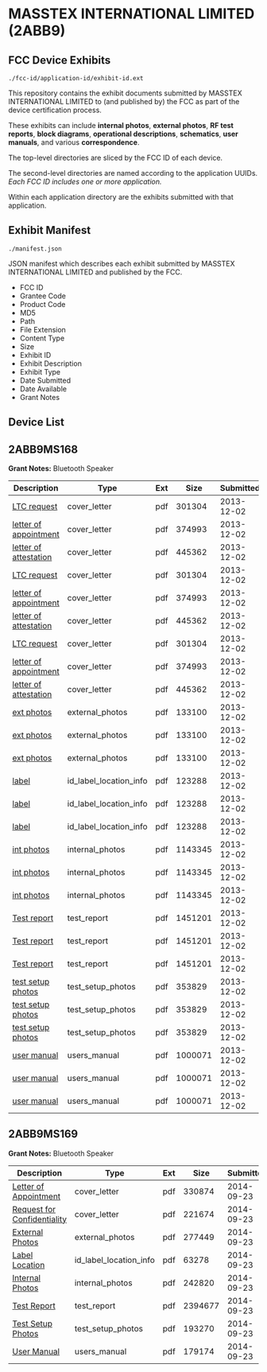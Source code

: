 # MASSTEX INTERNATIONAL LIMITED (2ABB9)
## FCC Device Exhibits

```
./fcc-id/application-id/exhibit-id.ext
```

This repository contains the exhibit documents submitted by MASSTEX INTERNATIONAL LIMITED to (and published by) the FCC as part of the device certification process.

These exhibits can include **internal photos**, **external photos**, **RF test reports**, **block diagrams**, **operational descriptions**, **schematics**, **user manuals**, and various **correspondence**.

The top-level directories are sliced by the FCC ID of each device.

The second-level directories are named according to the application UUIDs. *Each FCC ID includes one or more application.*

Within each application directory are the exhibits submitted with that application. 

## Exhibit Manifest

```
./manifest.json
```

JSON manifest which describes each exhibit submitted by MASSTEX INTERNATIONAL LIMITED and published by the FCC.

- FCC ID
- Grantee Code
- Product Code
- MD5
- Path
- File Extension
- Content Type
- Size
- Exhibit ID
- Exhibit Description
- Exhibit Type
- Date Submitted
- Date Available
- Grant Notes

## Device List
## 2ABB9MS168
**Grant Notes:** Bluetooth Speaker

| Description | Type | Ext | Size | Submitted | Available |
| ----------- | ---- | --- | ---- | --------- | --------- |
| [LTC request](2ABB9MS168/2eb03e1f9c27ef179e2978828179e3fa/2131269.pdf) | cover_letter | pdf | 301304 | 2013-12-02 | 2013-12-02 |
| [letter of appointment](2ABB9MS168/2eb03e1f9c27ef179e2978828179e3fa/2131274.pdf) | cover_letter | pdf | 374993 | 2013-12-02 | 2013-12-02 |
| [letter of attestation](2ABB9MS168/2eb03e1f9c27ef179e2978828179e3fa/2131275.pdf) | cover_letter | pdf | 445362 | 2013-12-02 | 2013-12-02 |
| [LTC request](2ABB9MS168/2eb03e1f9c27ef179e2978828179e3fa/2131269.pdf) | cover_letter | pdf | 301304 | 2013-12-02 | 2013-12-02 |
| [letter of appointment](2ABB9MS168/2eb03e1f9c27ef179e2978828179e3fa/2131274.pdf) | cover_letter | pdf | 374993 | 2013-12-02 | 2013-12-02 |
| [letter of attestation](2ABB9MS168/2eb03e1f9c27ef179e2978828179e3fa/2131275.pdf) | cover_letter | pdf | 445362 | 2013-12-02 | 2013-12-02 |
| [LTC request](2ABB9MS168/2eb03e1f9c27ef179e2978828179e3fa/2131269.pdf) | cover_letter | pdf | 301304 | 2013-12-02 | 2013-12-02 |
| [letter of appointment](2ABB9MS168/2eb03e1f9c27ef179e2978828179e3fa/2131274.pdf) | cover_letter | pdf | 374993 | 2013-12-02 | 2013-12-02 |
| [letter of attestation](2ABB9MS168/2eb03e1f9c27ef179e2978828179e3fa/2131275.pdf) | cover_letter | pdf | 445362 | 2013-12-02 | 2013-12-02 |
| [ext photos](2ABB9MS168/2eb03e1f9c27ef179e2978828179e3fa/2131271.pdf) | external_photos | pdf | 133100 | 2013-12-02 | 2013-12-02 |
| [ext photos](2ABB9MS168/2eb03e1f9c27ef179e2978828179e3fa/2131271.pdf) | external_photos | pdf | 133100 | 2013-12-02 | 2013-12-02 |
| [ext photos](2ABB9MS168/2eb03e1f9c27ef179e2978828179e3fa/2131271.pdf) | external_photos | pdf | 133100 | 2013-12-02 | 2013-12-02 |
| [label](2ABB9MS168/2eb03e1f9c27ef179e2978828179e3fa/2131273.pdf) | id_label_location_info | pdf | 123288 | 2013-12-02 | 2013-12-02 |
| [label](2ABB9MS168/2eb03e1f9c27ef179e2978828179e3fa/2131273.pdf) | id_label_location_info | pdf | 123288 | 2013-12-02 | 2013-12-02 |
| [label](2ABB9MS168/2eb03e1f9c27ef179e2978828179e3fa/2131273.pdf) | id_label_location_info | pdf | 123288 | 2013-12-02 | 2013-12-02 |
| [int photos](2ABB9MS168/2eb03e1f9c27ef179e2978828179e3fa/2131272.pdf) | internal_photos | pdf | 1143345 | 2013-12-02 | 2013-12-02 |
| [int photos](2ABB9MS168/2eb03e1f9c27ef179e2978828179e3fa/2131272.pdf) | internal_photos | pdf | 1143345 | 2013-12-02 | 2013-12-02 |
| [int photos](2ABB9MS168/2eb03e1f9c27ef179e2978828179e3fa/2131272.pdf) | internal_photos | pdf | 1143345 | 2013-12-02 | 2013-12-02 |
| [Test report](2ABB9MS168/2eb03e1f9c27ef179e2978828179e3fa/2131270.pdf) | test_report | pdf | 1451201 | 2013-12-02 | 2013-12-02 |
| [Test report](2ABB9MS168/2eb03e1f9c27ef179e2978828179e3fa/2131270.pdf) | test_report | pdf | 1451201 | 2013-12-02 | 2013-12-02 |
| [Test report](2ABB9MS168/2eb03e1f9c27ef179e2978828179e3fa/2131270.pdf) | test_report | pdf | 1451201 | 2013-12-02 | 2013-12-02 |
| [test setup photos](2ABB9MS168/2eb03e1f9c27ef179e2978828179e3fa/2131276.pdf) | test_setup_photos | pdf | 353829 | 2013-12-02 | 2013-12-02 |
| [test setup photos](2ABB9MS168/2eb03e1f9c27ef179e2978828179e3fa/2131276.pdf) | test_setup_photos | pdf | 353829 | 2013-12-02 | 2013-12-02 |
| [test setup photos](2ABB9MS168/2eb03e1f9c27ef179e2978828179e3fa/2131276.pdf) | test_setup_photos | pdf | 353829 | 2013-12-02 | 2013-12-02 |
| [user manual](2ABB9MS168/2eb03e1f9c27ef179e2978828179e3fa/2131277.pdf) | users_manual | pdf | 1000071 | 2013-12-02 | 2013-12-02 |
| [user manual](2ABB9MS168/2eb03e1f9c27ef179e2978828179e3fa/2131277.pdf) | users_manual | pdf | 1000071 | 2013-12-02 | 2013-12-02 |
| [user manual](2ABB9MS168/2eb03e1f9c27ef179e2978828179e3fa/2131277.pdf) | users_manual | pdf | 1000071 | 2013-12-02 | 2013-12-02 |
## 2ABB9MS169
**Grant Notes:** Bluetooth Speaker

| Description | Type | Ext | Size | Submitted | Available |
| ----------- | ---- | --- | ---- | --------- | --------- |
| [Letter of Appointment](2ABB9MS169/d5499502b6bc597fae5ddfc724e8efbb/2398046.pdf) | cover_letter | pdf | 330874 | 2014-09-23 | 2014-09-23 |
| [Request for Confidentiality](2ABB9MS169/d5499502b6bc597fae5ddfc724e8efbb/2398047.pdf) | cover_letter | pdf | 221674 | 2014-09-23 | 2014-09-23 |
| [External Photos](2ABB9MS169/d5499502b6bc597fae5ddfc724e8efbb/2398050.pdf) | external_photos | pdf | 277449 | 2014-09-23 | 2014-09-23 |
| [Label Location](2ABB9MS169/d5499502b6bc597fae5ddfc724e8efbb/2398049.pdf) | id_label_location_info | pdf | 63278 | 2014-09-23 | 2014-09-23 |
| [Internal Photos](2ABB9MS169/d5499502b6bc597fae5ddfc724e8efbb/2398052.pdf) | internal_photos | pdf | 242820 | 2014-09-23 | 2014-09-23 |
| [Test Report](2ABB9MS169/d5499502b6bc597fae5ddfc724e8efbb/2398053.pdf) | test_report | pdf | 2394677 | 2014-09-23 | 2014-09-23 |
| [Test Setup Photos](2ABB9MS169/d5499502b6bc597fae5ddfc724e8efbb/2398051.pdf) | test_setup_photos | pdf | 193270 | 2014-09-23 | 2014-09-23 |
| [User Manual](2ABB9MS169/d5499502b6bc597fae5ddfc724e8efbb/2398048.pdf) | users_manual | pdf | 179174 | 2014-09-23 | 2014-09-23 |
